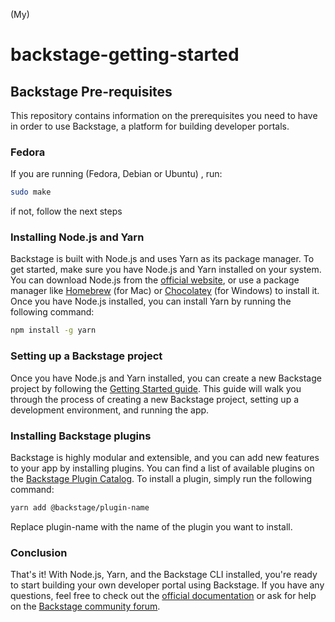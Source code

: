 (My)
# backstage-getting-started

## Backstage Pre-requisites

This repository contains information on the prerequisites you need to have in order to use Backstage, a platform for building developer portals.

### Fedora

If you are running (Fedora, Debian or Ubuntu) , run:

```BASH
sudo make
```
if not, follow the next steps

### Installing Node.js and Yarn

Backstage is built with Node.js and uses Yarn as its package manager. To get started, make sure you have Node.js and Yarn installed on your system. You can download Node.js from the [official website](https://nodejs.org/en), or use a package manager like [Homebrew](https://brew.sh/) (for Mac) or [Chocolatey](https://chocolatey.org/) (for Windows) to install it. Once you have Node.js installed, you can install Yarn by running the following command:

```BASH
npm install -g yarn
```

### Setting up a Backstage project

Once you have Node.js and Yarn installed, you can create a new Backstage project by following the [Getting Started guide](https://backstage.io/docs/getting-started/). This guide will walk you through the process of creating a new Backstage project, setting up a development environment, and running the app.

### Installing Backstage plugins

Backstage is highly modular and extensible, and you can add new features to your app by installing plugins. You can find a list of available plugins on the [Backstage Plugin Catalog](https://backstage.io/plugins/). To install a plugin, simply run the following command:

```BASH
yarn add @backstage/plugin-name
```

Replace plugin-name with the name of the plugin you want to install.

### Conclusion

That's it! With Node.js, Yarn, and the Backstage CLI installed, you're ready to start building your own developer portal using Backstage. If you have any questions, feel free to check out the [official documentation](https://backstage.io/docs/overview/what-is-backstage/) or ask for help on the [Backstage community forum](https://github.com/backstage/backstage/discussions).